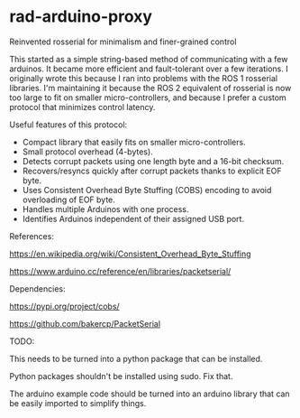 # rad-arduino-proxy
Reinvented rosserial for minimalism and finer-grained control

This started as a simple string-based method of communicating with a few arduinos.
It became more efficient and fault-tolerant over a few iterations.
I originally wrote this because I ran into problems with the ROS 1 rosserial libraries. 
I'm maintaining it because the ROS 2 equivalent of rosserial is now
too large to fit on smaller micro-controllers, and because I prefer a custom protocol that 
minimizes control latency.

Useful features of this protocol:
* Compact library that easily fits on smaller micro-controllers.
* Small protocol overhead (4-bytes).
* Detects corrupt packets using one length byte and a 16-bit checksum.
* Recovers/resyncs quickly after corrupt packets thanks to explicit EOF byte.
* Uses Consistent Overhead Byte Stuffing (COBS) encoding to avoid overloading of EOF byte.
* Handles multiple Arduinos with one process.
* Identifies Arduinos independent of their assigned USB port.

References:

https://en.wikipedia.org/wiki/Consistent_Overhead_Byte_Stuffing

https://www.arduino.cc/reference/en/libraries/packetserial/

Dependencies:

https://pypi.org/project/cobs/

https://github.com/bakercp/PacketSerial

TODO:

This needs to be turned into a python package that can be installed.

Python packages shouldn't be installed using sudo. Fix that.

The arduino example code should be turned into an arduino library that can be easily imported to simplify things.
